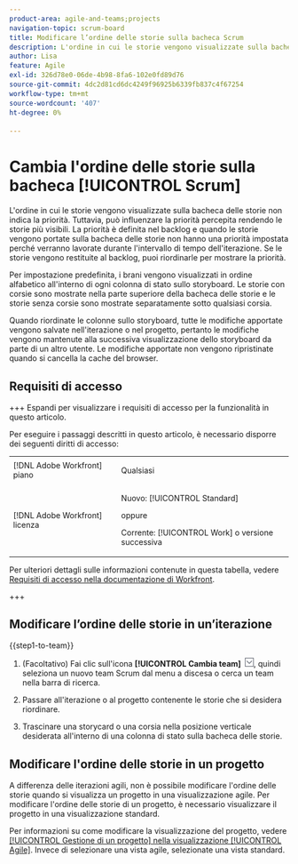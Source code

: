 ```yaml
---
product-area: agile-and-teams;projects
navigation-topic: scrum-board
title: Modificare l’ordine delle storie sulla bacheca Scrum
description: L'ordine in cui le storie vengono visualizzate sulla bacheca delle storie non indica la priorità. Tuttavia, può influenzare la priorità percepita rendendo le storie più visibili. Per impostazione predefinita, i brani vengono visualizzati in ordine alfabetico in ogni colonna [!UICONTROL status] dello storyboard.
author: Lisa
feature: Agile
exl-id: 326d78e0-06de-4b98-8fa6-102e0fd89d76
source-git-commit: 4dc2d81cd6dc4249f96925b6339fb837c4f67254
workflow-type: tm+mt
source-wordcount: '407'
ht-degree: 0%

---
```


# Cambia l&#39;ordine delle storie sulla bacheca [!UICONTROL Scrum]

L&#39;ordine in cui le storie vengono visualizzate sulla bacheca delle storie non indica la priorità. Tuttavia, può influenzare la priorità percepita rendendo le storie più visibili. La priorità è definita nel backlog e quando le storie vengono portate sulla bacheca delle storie non hanno una priorità impostata perché verranno lavorate durante l&#39;intervallo di tempo dell&#39;iterazione. Se le storie vengono restituite al backlog, puoi riordinarle per mostrare la priorità.

Per impostazione predefinita, i brani vengono visualizzati in ordine alfabetico all&#39;interno di ogni colonna di stato sullo storyboard. Le storie con corsie sono mostrate nella parte superiore della bacheca delle storie e le storie senza corsie sono mostrate separatamente sotto qualsiasi corsia.

Quando riordinate le colonne sullo storyboard, tutte le modifiche apportate vengono salvate nell&#39;iterazione o nel progetto, pertanto le modifiche vengono mantenute alla successiva visualizzazione dello storyboard da parte di un altro utente. Le modifiche apportate non vengono ripristinate quando si cancella la cache del browser.

## Requisiti di accesso

+++ Espandi per visualizzare i requisiti di accesso per la funzionalità in questo articolo.

Per eseguire i passaggi descritti in questo articolo, è necessario disporre dei seguenti diritti di accesso:

<table style="table-layout:auto"> 
 <tbody> 
  <tr> 
   <td role="rowheader">[!DNL Adobe Workfront] piano</td> 
   <td> <p>Qualsiasi</p> </td> 
  </tr> 
  <tr> 
   <td role="rowheader">[!DNL Adobe Workfront] licenza</td> 
   <td> <p>Nuovo: [!UICONTROL Standard]</p> 
   oppure
   <p>Corrente: [!UICONTROL Work] o versione successiva</p> </td> 
  </tr>
 </tbody> 
</table>

Per ulteriori dettagli sulle informazioni contenute in questa tabella, vedere [Requisiti di accesso nella documentazione di Workfront](/help/quicksilver/administration-and-setup/add-users/access-levels-and-object-permissions/access-level-requirements-in-documentation.md).

+++

## Modificare l’ordine delle storie in un’iterazione

{{step1-to-team}}

1. (Facoltativo) Fai clic sull&#39;icona **[!UICONTROL Cambia team]** ![Cambia team](assets/switch-team-icon.png), quindi seleziona un nuovo team Scrum dal menu a discesa o cerca un team nella barra di ricerca.

1. Passare all&#39;iterazione o al progetto contenente le storie che si desidera riordinare.
1. Trascinare una storycard o una corsia nella posizione verticale desiderata all&#39;interno di una colonna di stato sulla bacheca delle storie.

## Modificare l&#39;ordine delle storie in un progetto

A differenza delle iterazioni agili, non è possibile modificare l&#39;ordine delle storie quando si visualizza un progetto in una visualizzazione agile. Per modificare l&#39;ordine delle storie di un progetto, è necessario visualizzare il progetto in una visualizzazione standard.

Per informazioni su come modificare la visualizzazione del progetto, vedere [[!UICONTROL Gestione di un progetto] nella visualizzazione [!UICONTROL Agile]](../../../manage-work/projects/manage-projects/manage-projects-in-agile-view.md). Invece di selezionare una vista agile, selezionate una vista standard.
